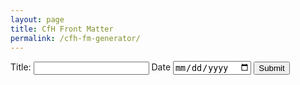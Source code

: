 ```yaml
---
layout: page
title: CfH Front Matter
permalink: /cfh-fm-generator/
---
```

<script src="_scripts/cfh-front-matter.js"></script>

<form>
	<label for="title"> Title: </label>
	<input type="text" name="title" id="title">
	<label for="date"> Date </label>
	<input type="date" name="date" id="date">
	<input type="submit" value="Submit">
</form>